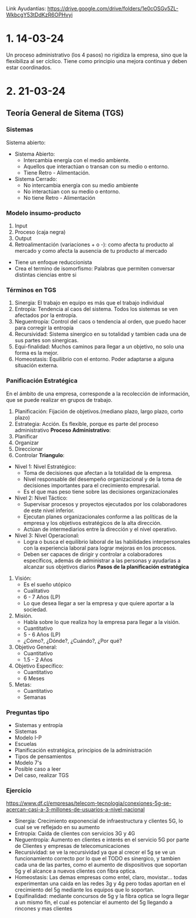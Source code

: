 Link Ayudantías: https://drive.google.com/drive/folders/1e0cOSGv5ZL-WkbcgY53tDdKzR6OPHvyi

# 1. 14-03-24
Un proceso administrativo (los 4 pasos) no rigidiza la empresa, sino que la flexibiliza al ser cíclico. Tiene como principio una mejora continua y deben estar coordinados.

# 2. 21-03-24
## Teoría General de Sitema (TGS)
### Sistemas
Sistema abierto:
- Sistema Abierto:
	- Intercambia energía con el medio ambiente.
	- Aquellos que interactúan o transan con su medio o entorno.
	- Tiene Retro - Alimentación.
- Sistema Cerrado:
	- No intercambia energía con su medio ambiente
	- No interactúan con su medio o entorno.
	- No tiene Retro - Alimentación
### Modelo insumo-producto
1. Input
2. Proceso (caja negra)
3. Output
4. Retroalimentación (variaciones + o -): como afecta tu producto al mercado y como afecta la ausencia de tu producto al mercado
- Tiene un enfoque reduccionista
- Crea el termino de isomorfismo: Palabras que permiten conversar distintas ciencias entre si
### Términos en TGS
1. Sinergia: El trabajo en equipo es más que el trabajo individual
2. Entropía: Tendencia al caos del sistema. Todos los sistemas se ven afectados por la entropía.
3. Neguentropía: Control del caos o tendencia al orden, que puedo hacer para corregir la entropía
4. Recursividad: Sistema sinergico en su totalidad y tambien cada una de sus partes son sinergicas.
5. Equi-finalidad: Muchos caminos para llegar a un objetivo, no solo una forma es la mejor. 
6. Homeostasis: Equilibrio con el entorno. Poder adaptarse a alguna situación externa.
### Panificación Estratégica
En el ámbito de una empresa, corresponde a la recolección de información, que se puede realizar en grupos de trabajo.

1. Planificación: Fijación de objetivos.(mediano plazo, largo plazo, corto plazo)
2. Estrategia: Acción.
Es flexible, porque es parte del proceso administrativo
**Proceso Administrativo**:
1. Planificar
2. Organizar
3. Direccionar
4. Controlar
**Triangulo**:
- Nivel 1: Nivel Estratégico:
	- Toma de decisiones que afectan a la totalidad de la empresa.
	- Nivel responsable del desempeño organizacional y de la toma de decisiones importantes para el crecimiento empresarial. 
	- Es el que mas peso tiene sobre las decisiones organizacionales
- Nivel 2: Nivel Táctico:
	- Supervisar procesos y proyectos ejecutados por los colaboradores de este nivel inferior.
	- Ejecutan planes organizacionales conforme a las políticas de la empresa y los objetivos estratégicos de la alta dirección. 
	- Actúan de intermediarios entre la dirección y el nivel operativo.
- Nivel 3: Nivel Operacional:
	- Logra o busca el equilibrio laboral de las habilidades interpersonales con la experiencia laboral para lograr mejoras en los procesos.
	- Deben ser capaces de dirigir y controlar a colaboradores específicos, además de administrar a las personas y ayudarlas a alcanzar sus objetivos diarios
**Pasos de la planificación estratégica**
1. Visión:
	- Es el sueño utópico
	- Cualitativo
	- 6 - 7 Años (LP)
	- Lo que desea llegar a ser la empresa y que quiere aportar a la sociedad.
2. Misión.
	- Habla sobre lo que realiza hoy la empresa para llegar a la visión.
	- Cuantitativo
	- 5 - 6 Años (LP)
	- ¿Cómo?, ¿Dónde?, ¿Cuándo?, ¿Por qué?
3. Objetivo General:
	- Cuantitativo
	- 1.5 - 2 Años
4. Objetivo Específico:
	- Cuantitativo
	- 6 Meses 
5. Metas:
	- Cuantitativo
	- Semanas

### Preguntas tipo
- Sistemas y entropía
- Sistemas
- Modelo I-P
- Escuelas
- Planificación estratégica, principios de la administración
- Tipos de pensamientos
- Modelo 7's
- Posible caso a leer
- Del caso, realizar TGS
### Ejercicio
https://www.df.cl/empresas/telecom-tecnologia/conexiones-5g-se-acercan-casi-a-3-millones-de-usuarios-a-nivel-nacional

- Sinergia: Crecimiento exponencial de infraestructura y clientes 5G, lo cual se ve reflejado en su aumento
- Entropía: Caída de clientes con servicios 3G y 4G
- Neguentropía:  Aumento en clientes e interés en el servicio 5G por parte de Clientes y empresas de telecomunicaciones
- Recursividad: se ve la recursividad ya que al crecer el 5g se ve un funcionamiento correcto por lo que el TODO es sinergico, y tambien cada una de las partes, como el aumento de dispositivos que soportan 5g y el alcance a nuevos clientes con fibra optica.
- Homeostasis: Las demas empresas como entel, claro, movistar... todas experimentan una caida en las redes 3g y 4g pero todas aportan en el crecimiento del 5g mediante los  equipos que lo soportan.
- Equifinalidad: mediante concursos de 5g y la fibra optica se logra llegar a un mismo fin, el cual es potenciar el aumento del 5g llegando a rincones y mas clientes